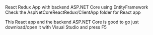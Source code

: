React Redux App with backend ASP.NET Core using EntityFramework
Check the AspNetCoreReactRedux/ClientApp folder for React app

This React app and the backend ASP.NET Core is good to go just download/open it with Visual Studio
and press F5

